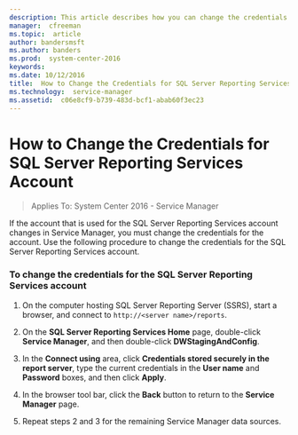 ```yaml
---
description: This article describes how you can change the credentials used for the SQL Server Reporting Services account.
manager:  cfreeman
ms.topic:  article
author: bandersmsft
ms.author: banders
ms.prod:  system-center-2016
keywords:  
ms.date: 10/12/2016
title:  How to Change the Credentials for SQL Server Reporting Services Account
ms.technology:  service-manager
ms.assetid:  c06e8cf9-b739-483d-bcf1-abab60f3ec23
---
```


# How to Change the Credentials for SQL Server Reporting Services Account

>Applies To: System Center 2016 - Service Manager

If the account that is used for the SQL Server Reporting Services account changes in Service Manager, you must change the credentials for the account. Use the following procedure to change the credentials for the SQL Server Reporting Services account.

### To change the credentials for the SQL Server Reporting Services account

1.  On the computer hosting SQL Server Reporting Server (SSRS), start a browser, and connect to `http://<server name>/reports`.

2.  On the **SQL Server Reporting Services Home** page, double-click **Service Manager**, and then double-click **DWStagingAndConfig**.

3.  In the **Connect using** area, click **Credentials stored securely in the report server**, type the current credentials in the **User name** and **Password** boxes, and then click **Apply**.

4.  In the browser tool bar, click the **Back** button to return to the **Service Manager** page.

5.  Repeat steps 2 and 3 for the remaining Service Manager data sources.
